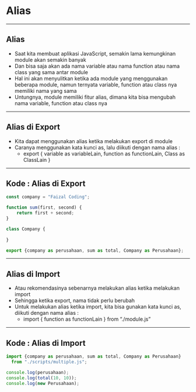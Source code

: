 # Alias

---

## Alias

- Saat kita membuat aplikasi JavaScript, semakin lama kemungkinan module akan semakin banyak
- Dan bisa saja akan ada nama variable atau nama function atau nama class yang sama antar module
- Hal ini akan menyulitkan ketika ada module yang menggunakan beberapa module, namun ternyata variable, function atau class nya memiliki nama yang sama
- Untungnya, module memiliki fitur alias, dimana kita bisa mengubah nama variable, function atau class nya

---

## Alias di Export

- Kita dapat menggunakan alias ketika melakukan export di module
- Caranya menggunakan kata kunci as, lalu diikuti dengan nama alias :
  - export { variable as variableLain, function as functionLain, Class as ClassLain }

---

## Kode : Alias di Export

```js
const company = "Faizal Coding";

function sum(first, second) {
    return first + second;
}

class Company {
    
}

export {company as perusahaan, sum as total, Company as Perusahaan};
```

---

## Alias di Import

- Atau rekomendasinya sebenarnya melakukan alias ketika melakukan import
- Sehingga ketika export, nama tidak perlu berubah
- Untuk melakukan alias ketika import, kita bisa gunakan kata kunci as, diikuti dengan nama alias :
  - import { function as functionLain } from “./module.js”

---

## Kode : Alias di Import

```js
import {company as perusahaan, sum as total, Company as Perusahaan}
  from "./scripts/multiple.js";

console.log(perusahaan);
console.log(total(10, 10));
console.log(new Perusahaan);
```